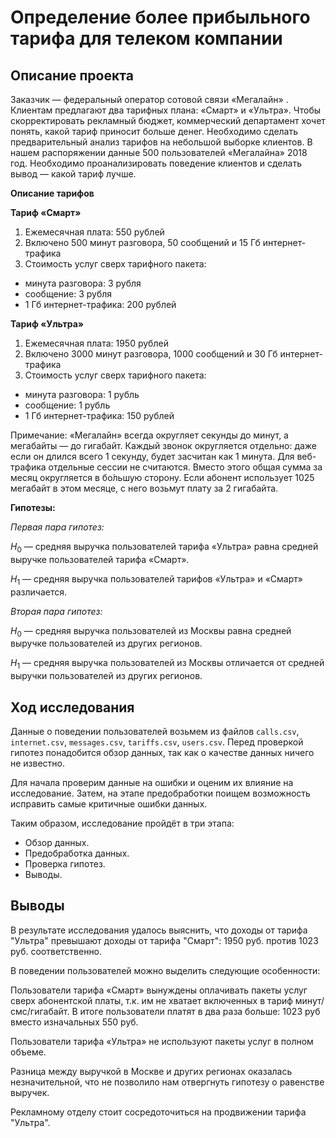 # Определение более прибыльного тарифа для телеком компании
## Описание проекта
Заказчик — федеральный оператор сотовой связи «Мегалайн» . Клиентам предлагают два тарифных плана: «Смарт» и «Ультра». Чтобы скорректировать рекламный бюджет, коммерческий департамент хочет понять, какой тариф приносит больше денег.
Необходимо сделать предварительный анализ тарифов на небольшой выборке клиентов. В нашем распоряжении данные 500 пользователей «Мегалайна» 2018 год. Необходимо проанализировать поведение клиентов и сделать вывод — какой тариф лучше.

**Описание тарифов**

**Тариф «Смарт»**
1.	Ежемесячная плата: 550 рублей
2.	Включено 500 минут разговора, 50 сообщений и 15 Гб интернет-трафика
3.	Стоимость услуг сверх тарифного пакета:
-	минута разговора: 3 рубля
-	сообщение: 3 рубля
-	1 Гб интернет-трафика: 200 рублей

**Тариф «Ультра»**
1.	Ежемесячная плата: 1950 рублей
2.	Включено 3000 минут разговора, 1000 сообщений и 30 Гб интернет-трафика
3.	Стоимость услуг сверх тарифного пакета:
-	минута разговора: 1 рубль
-	сообщение: 1 рубль
-	1 Гб интернет-трафика: 150 рублей

Примечание:
«Мегалайн» всегда округляет секунды до минут, а мегабайты — до гигабайт. Каждый звонок округляется отдельно: даже если он длился всего 1 секунду, будет засчитан как 1 минута.
Для веб-трафика отдельные сессии не считаются. Вместо этого общая сумма за месяц округляется в бо́льшую сторону. Если абонент использует 1025 мегабайт в этом месяце, с него возьмут плату за 2 гигабайта.

**Гипотезы:**

_Первая пара гипотез:_

$H_0$  — средняя выручка пользователей тарифа «Ультра» равна средней выручке пользователей тарифа «Смарт».

$H_1$ — средняя выручка пользователей тарифов «Ультра» и «Смарт» различается.


_Вторая пара гипотез:_

$H_0$  — средняя выручка пользователей из Москвы равна средней выручке пользователей из других регионов.

$H_1$ — средняя выручка пользователей из Москвы отличается от средней выручки пользователей из других регионов.

## Ход исследования

Данные о поведении пользователей возьмем из файлов `calls.csv`, `internet.csv`, `messages.csv`, `tariffs.csv`, `users.csv`. Перед проверкой гипотез понадобится обзор данных, так как о качестве данных ничего не известно.

Для начала проверим данные на ошибки и оценим их влияние на исследование. Затем, на этапе предобработки поищем возможность исправить самые критичные ошибки данных.

Таким образом, исследование пройдёт в три этапа:

- Обзор данных.
- Предобработка данных.
- Проверка гипотез.
- Выводы.
## Выводы
В результате исследования удалось выяснить, что доходы от тарифа "Ультра" превышают доходы от тарифа "Смарт": 1950 руб. против 1023 руб. соответственно.

В поведении пользователей можно выделить следующие особенности:

Пользователи тарифа «Смарт» вынуждены оплачивать пакеты услуг сверх абонентской платы, т.к. им не хватает включенных в тариф минут/смс/гигабайт. В итоге пользователи платят в два раза больше: 1023 руб вместо изначальных 550 руб.

Пользователи тарифа «Ультра» не используют пакеты услуг в полном объеме.

Разница между выручкой в Москве и других регионах оказалась незначительной, что не позволило нам отвергнуть гипотезу о равенстве выручек.

Рекламному отделу стоит сосредоточиться на продвижении тарифа "Ультра".
